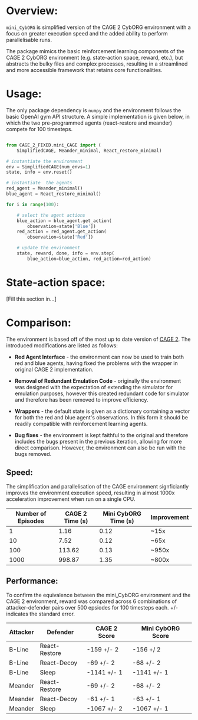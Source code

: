 
# Overview:

```mini_CybORG``` is simplified version of the CAGE 2 CybORG environment with a focus on greater execution speed and 
the 
added ability to perform parallelisable runs. 

The package mimics the basic reinforcement learning components of the CAGE 2 CybORG environment (e.g. state-action 
space, reward, etc.), but abstracts the bulky files and complex processes, resulting in a streamlined and more accessible framework that retains core functionalities.

# Usage:

The only package dependency is ```numpy``` and the environment follows the basic OpenAI gym API structure. A simple implementation is given below, in which the two pre-programmed agents (react-restore and meander) compete for 100 timesteps.

```python

from CAGE_2_FIXED.mini_CAGE import (
    SimplifiedCAGE, Meander_minimal, React_restore_minimal)

# instantiate the environment
env = SimplifiedCAGE(num_envs=1)
state, info = env.reset()

# instantiate  the agents 
red_agent = Meander_minimal()
blue_agent = React_restore_minimal() 

for i in range(100):

    # select the agent actions
    blue_action = blue_agent.get_action(
        observation=state['Blue'])
    red_action = red_agent.get_action(
        observation=state['Red']) 

    # update the environment
    state, reward, done, info = env.step(
        blue_action=blue_action, red_action=red_action)
```

# State-action space:

[Fill this section in...]

# Comparison:

The environment is based off of the most up to date version of [CAGE 2](https://github.com/cage-challenge/CybORG/tree/cage-challenge-2). The introduced modifications are listed as follows:

- **Red Agent Interface** - the environment can now be used to train both red and blue agents, having fixed the problems with the wrapper in original CAGE 2 implementation. 

- **Removal of Redundant Emulation Code** - originally the environment was designed with the expectation of extending the simulator for emulation purposes, however this created redundant code for simulator and therefore has been removed to improve efficiency.

- **Wrappers** - the default state is given as a dictionary containing a vector for both the red and blue agent's observations. In this form it should be readily compatible with reinforcement learning agents.

- **Bug fixes** - the environment is kept faithful to the original and therefore includes the bugs present in the previous iteration, allowing for more direct comparison. However, the environment can also be run with the bugs removed. 

## Speed:

The simplification and parallelisation of the CAGE environment signficiantly improves the environment execution speed, resulting in almost 1000x acceleration improvement when run on a single CPU. 

| Number of Episodes | CAGE 2 Time (s) | Mini CybORG Time (s) | Improvement |
| ------------------ | --------------- |----------------------| ----------- |
| 1                  | 1.16            | 0.12                 | ~15x        |
| 10                 | 7.52            | 0.12                 | ~65x        |
| 100                | 113.62          | 0.13                 | ~950x       |
| 1000               | 998.87          | 1.35                 | ~800x       |  


## Performance:

To confirm the equivalence between the mini_CybORG environment and the CAGE 2 environment, reward was compared across 6 
combinations of attacker-defender pairs over 500 epsiodes for 100 timesteps each. +/- indicates the standard error.

| Attacker | Defender      | CAGE 2 Score | Mini CybORG Score |
| -------- | ------------- | ------------ |-------------------|
| B-Line   | React-Restore | -159 +/- 2   | -156 +/ 2         |
| B-Line   | React-Decoy   | -69 +/- 2    | -68 +/- 2         |
| B-Line   | Sleep         | -1141 +/- 1  | -1141 +/- 1       |
| Meander  | React-Restore | -69 +/- 2    | -68 +/- 2         |  
| Meander  | React-Decoy   | -61 +/- 1    | -63 +/- 1         |
| Meander  | Sleep         | -1067 +/- 2  | -1067 +/- 1       |





